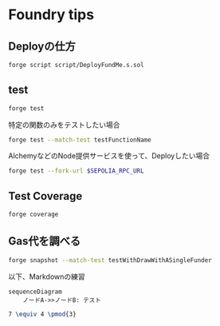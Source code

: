 # Foundry tips
## Deployの仕方
```bash
forge script script/DeployFundMe.s.sol
```

## test
```bash
forge test
```
特定の関数のみをテストしたい場合
```bash
forge test --match-test testFunctionName
```
AlchemyなどのNode提供サービスを使って、Deployしたい場合
```bash
forge test --fork-url $SEPOLIA_RPC_URL
```

## Test Coverage
```bash
forge coverage
```
## Gas代を調べる
```bash
forge snapshot --match-test testWithDrawWithASingleFunder
```

以下、Markdownの練習
```mermaid
sequenceDiagram
    ノードA->>ノードB: テスト

```

```LaTeX
7 \equiv 4 \pmod{3}
```

